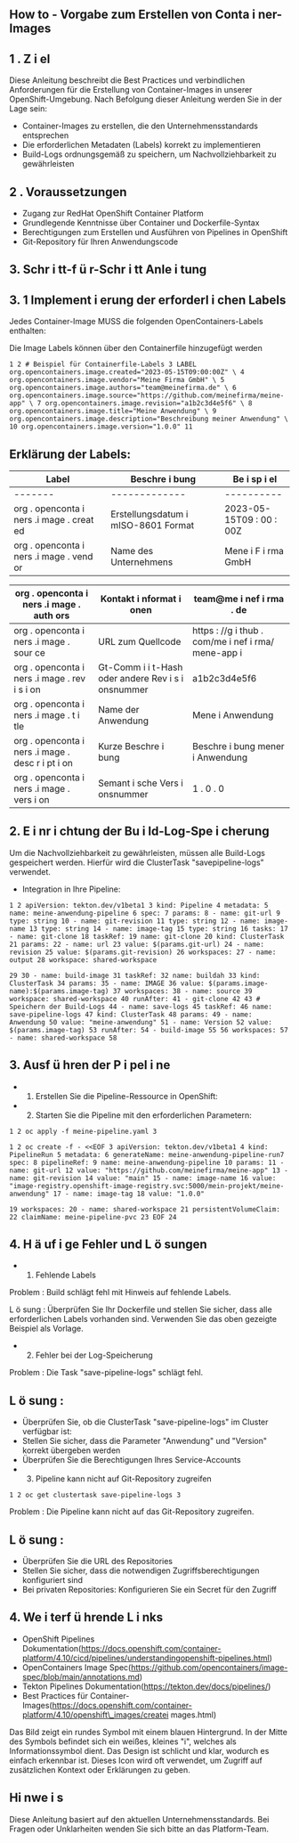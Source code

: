 ## How   to   - Vorgabe   zum   Erstellen   von   Conta i ner-Images

## 1 .  Z i el

Diese Anleitung beschreibt die Best Practices und verbindlichen Anforderungen für die Erstellung von Container-Images in unserer OpenShift-Umgebung. Nach Befolgung dieser Anleitung werden Sie in der Lage sein:

- Container-Images zu erstellen, die den Unternehmensstandards entsprechen
- Die erforderlichen Metadaten (Labels) korrekt zu implementieren
- Build-Logs ordnungsgemäß zu speichern, um Nachvollziehbarkeit zu gewährleisten

## 2 .  Voraussetzungen

- Zugang zur RedHat OpenShift Container Platform
- Grundlegende Kenntnisse über Container und Dockerfile-Syntax
- Berechtigungen zum Erstellen und Ausführen von Pipelines in OpenShift
- Git-Repository für Ihren Anwendungscode

## 3.  Schr i tt-f ü r-Schr i tt   Anle i tung

## 3. 1   Implement i erung   der   erforderl i chen   Labels

Jedes Container-Image MUSS die folgenden OpenContainers-Labels enthalten:

Die Image Labels können über den Containerfile hinzugefügt werden

```
1 2 # Beispiel für Containerfile-Labels 3 LABEL org.opencontainers.image.created="2023-05-15T09:00:00Z" \ 4 org.opencontainers.image.vendor="Meine Firma GmbH" \ 5 org.opencontainers.image.authors="team@meinefirma.de" \ 6 org.opencontainers.image.source="https://github.com/meinefirma/meine-app" \ 7 org.opencontainers.image.revision="a1b2c3d4e5f6" \ 8 org.opencontainers.image.title="Meine Anwendung" \ 9 org.opencontainers.image.description="Beschreibung meiner Anwendung" \ 10 org.opencontainers.image.version="1.0.0" 11
```

## Erklärung der Labels:

| Label                                     | Beschre i bung                      | Be i sp i el             |
|-------------------------------------------|-------------------------------------|--------------------------|
| -------                                   | -------------                       | ----------               |
| org . openconta i ners .i mage . creat ed | Erstellungsdatum i mISO-8601 Format | 2023-05-15T09 : 00 : 00Z |
| org . openconta i ners .i mage . vend or  | Name des Unternehmens               | Mene i F i rma GmbH      |

| org . openconta i ners .i mage . auth ors         | Kontakt i nformat i onen                           | team@me i nef i rma . de                            |
|---------------------------------------------------|----------------------------------------------------|-----------------------------------------------------|
| org . openconta i ners .i mage . sour ce          | URL zum Quellcode                                  | https : //g i thub . com/me i nef i rma/ mene-app i |
| org . openconta i ners .i mage . rev i s i on     | Gt-Comm i i t-Hash oder andere Rev i s i onsnummer | a1b2c3d4e5f6                                        |
| org . openconta i ners .i mage . t i tle          | Name der Anwendung                                 | Mene i Anwendung                                    |
| org . openconta i ners .i mage . desc r i pt i on | Kurze Beschre i bung                               | Beschre i bung mener i Anwendung                    |
| org . openconta i ners .i mage . vers i on        | Semant i sche Vers i onsnummer                     | 1 . 0 . 0                                           |

## 2.  E i nr i chtung   der   Bu i ld-Log-Spe i cherung

Um die Nachvollziehbarkeit zu gewährleisten, müssen alle Build-Logs gespeichert werden. Hierfür wird die ClusterTask "savepipeline-logs" verwendet.

- Integration in Ihre Pipeline:

```
1 2 apiVersion: tekton.dev/v1beta1 3 kind: Pipeline 4 metadata: 5 name: meine-anwendung-pipeline 6 spec: 7 params: 8 - name: git-url 9 type: string 10 - name: git-revision 11 type: string 12 - name: image-name 13 type: string 14 - name: image-tag 15 type: string 16 tasks: 17 - name: git-clone 18 taskRef: 19 name: git-clone 20 kind: ClusterTask 21 params: 22 - name: url 23 value: $(params.git-url) 24 - name: revision 25 value: $(params.git-revision) 26 workspaces: 27 - name: output 28 workspace: shared-workspace
```

```
29 30 - name: build-image 31 taskRef: 32 name: buildah 33 kind: ClusterTask 34 params: 35 - name: IMAGE 36 value: $(params.image-name):$(params.image-tag) 37 workspaces: 38 - name: source 39 workspace: shared-workspace 40 runAfter: 41 - git-clone 42 43 # Speichern der Build-Logs 44 - name: save-logs 45 taskRef: 46 name: save-pipeline-logs 47 kind: ClusterTask 48 params: 49 - name: Anwendung 50 value: "meine-anwendung" 51 - name: Version 52 value: $(params.image-tag) 53 runAfter: 54 - build-image 55 56 workspaces: 57 - name: shared-workspace 58
```

## 3.  Ausf ü hren   der   P i pel i ne

- 1. Erstellen Sie die Pipeline-Ressource in OpenShift:
- 2. Starten Sie die Pipeline mit den erforderlichen Parametern:

```
1 2 oc apply -f meine-pipeline.yaml 3
```

```
1 2 oc create -f - <<EOF 3 apiVersion: tekton.dev/v1beta1 4 kind: PipelineRun 5 metadata: 6 generateName: meine-anwendung-pipeline-run7 spec: 8 pipelineRef: 9 name: meine-anwendung-pipeline 10 params: 11 - name: git-url 12 value: "https://github.com/meinefirma/meine-app" 13 - name: git-revision 14 value: "main" 15 - name: image-name 16 value: "image-registry.openshift-image-registry.svc:5000/mein-projekt/meine-anwendung" 17 - name: image-tag 18 value: "1.0.0"
```

```
19 workspaces: 20 - name: shared-workspace 21 persistentVolumeClaim: 22 claimName: meine-pipeline-pvc 23 EOF 24
```

## 4.  H ä uf i ge   Fehler   und   L ö sungen

- 1. Fehlende Labels

Problem : Build schlägt fehl mit Hinweis auf fehlende Labels.

L ö sung : Überprüfen Sie Ihr Dockerfile und stellen Sie sicher, dass alle erforderlichen Labels vorhanden sind. Verwenden Sie das oben gezeigte Beispiel als Vorlage.

- 2. Fehler bei der Log-Speicherung

Problem : Die Task "save-pipeline-logs" schlägt fehl.

## L ö sung :

- Überprüfen Sie, ob die ClusterTask "save-pipeline-logs" im Cluster verfügbar ist:
- Stellen Sie sicher, dass die Parameter "Anwendung" und "Version" korrekt übergeben werden
- Überprüfen Sie die Berechtigungen Ihres Service-Accounts
- 3. Pipeline kann nicht auf Git-Repository zugreifen

```
1 2 oc get clustertask save-pipeline-logs 3
```

Problem : Die Pipeline kann nicht auf das Git-Repository zugreifen.

## L ö sung :

- Überprüfen Sie die URL des Repositories
- Stellen Sie sicher, dass die notwendigen Zugriffsberechtigungen konfiguriert sind
- Bei privaten Repositories: Konfigurieren Sie ein Secret für den Zugriff

## 4.  We i terf ü hrende   L i nks

- OpenShift Pipelines Dokumentation(https://docs.openshift.com/container-platform/4.10/cicd/pipelines/understandingopenshift-pipelines.html)
- OpenContainers Image Spec(https://github.com/opencontainers/image-spec/blob/main/annotations.md)
- Tekton Pipelines Dokumentation(https://tekton.dev/docs/pipelines/)
- Best Practices für Container-Images(https://docs.openshift.com/container-platform/4.10/openshift\_images/createi mages.html)

Das Bild zeigt ein rundes Symbol mit einem blauen Hintergrund. In der Mitte des Symbols befindet sich ein weißes, kleines "i", welches als Informationssymbol dient. Das Design ist schlicht und klar, wodurch es einfach erkennbar ist. Dieses Icon wird oft verwendet, um Zugriff auf zusätzlichen Kontext oder Erklärungen zu geben.

## Hi nwe i s

Diese Anleitung basiert auf den aktuellen Unternehmensstandards. Bei Fragen oder Unklarheiten wenden Sie sich bitte an das Platform-Team.